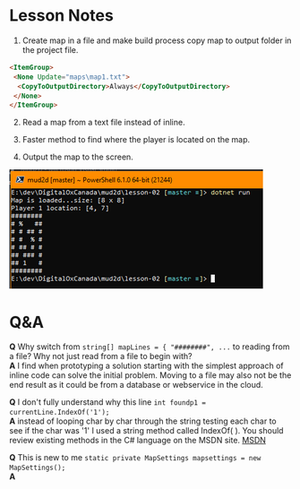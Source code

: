 # Lesson Notes

1. Create map in a file and make build process copy map to output folder in the project file.
```html
<ItemGroup>
 <None Update="maps\map1.txt">
  <CopyToOutputDirectory>Always</CopyToOutputDirectory>
 </None>
</ItemGroup>
```  

2. Read a map from a text file instead of inline.
   
3. Faster method to find where the player is located on the map.

4. Output the map to the screen.

![Screenshot](Annotation.png)


# Q&A
**Q** Why switch from `string[] mapLines = {
"########", ...` to reading from a file?  Why not just read from a file to begin with?  
**A** I find when prototyping a solution starting with the simplest approach of inline code can solve the initial problem.  Moving to a file may also not be the end result as it could be from a database or webservice in the cloud.  

**Q** I don't fully understand why this line  `int foundp1 = currentLine.IndexOf('1');`  
**A** instead of looping char by char through the string testing each char to see if the char was '1' I used a string method called IndexOf( ).  You should review existing methods in the C# language on the MSDN site. [MSDN](https://docs.microsoft.com/en-us/dotnet/api/system.string.indexof?redirectedfrom=MSDN&view=netframework-4.7.2#System_String_IndexOf_System_String_)  

**Q** This is new to me `static private MapSettings mapsettings = new MapSettings();`  
**A** 